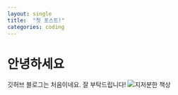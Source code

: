 ```yaml
---
layout: single
title:  "첫 포스트!"
categories: coding
---
```


# 안녕하세요

깃허브 블로그는 처음이네요. 잘 부탁드립니다!
![지저분한 책상](https://github.com/yelo-o/yelo-o.github.io/assets/64743180/989086c4-9d6a-4710-80b8-ac4b2419932c)
